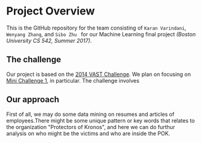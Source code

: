# Project Overview
This is the GitHub repository for the team consisting of `Karan Varindani`, `Wenyang Zhang`, and `Sibo Zhu ` for our Machine Learning final project _(Boston University CS 542, Summer 2017)_. 

## The challenge
Our project is based on the [2014 VAST Challenge](http://www.vacommunity.org/VAST+Challenge+2014). We plan on focusing on [Mini Challenge 1](http://www.vacommunity.org/VAST+Challenge+2014), in particular. The challenge involves

## Our approach
First of all, we may do some data mining on resumes and articles of employees.There might be some unique pattern or key words that relates to the organization "Protectors of Kronos", and here we can do furthur analysis on who might be the victims and who are inside the POK.